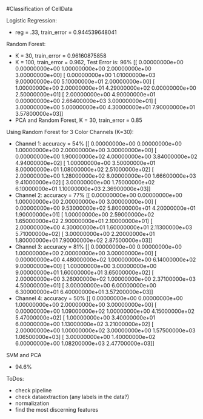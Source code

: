 #Classification of CellData

Logistic Regression:
- reg = .33, train_error = 0.944539648041

Random Forest:
- K = 30, train_error = 0.96160875858
- K = 100, train_error = 0.962, Test Error is: 96%
[[  0.00000000e+00   0.00000000e+00   1.00000000e+00   2.00000000e+00
    3.00000000e+00]
 [  0.00000000e+00   1.01000000e+03   9.00000000e+00   5.10000000e+01
    2.00000000e+00]
 [  1.00000000e+00   2.00000000e+01   4.29000000e+02   0.00000000e+00
    2.50000000e+01]
 [  2.00000000e+00   4.90000000e+01   0.00000000e+00   2.66400000e+03
    3.00000000e+01]
 [  3.00000000e+00   5.00000000e+00   4.30000000e+01   7.90000000e+01
    3.57800000e+03]]
- PCA and Random Forest, K = 30, train_error = 0.85


Using Random Forest for 3 Color Channels (K=30): 
- Channel 1: accuracy = 54%
[[  0.00000000e+00   0.00000000e+00   1.00000000e+00   2.00000000e+00
    3.00000000e+00]
 [  0.00000000e+00   1.90000000e+02   4.00000000e+00   3.84000000e+02
    4.94000000e+02]
 [  1.00000000e+00   3.50000000e+01   8.00000000e+01   1.08000000e+02
    2.51000000e+02]
 [  2.00000000e+00   1.28000000e+02   8.00000000e+00   1.66600000e+03
    9.41000000e+02]
 [  3.00000000e+00   1.75000000e+02   6.10000000e+01   1.10000000e+03
    2.36900000e+03]]
- Channel 2: accuracy = 77%
[[  0.00000000e+00   0.00000000e+00   1.00000000e+00   2.00000000e+00
    3.00000000e+00]
 [  0.00000000e+00   9.53000000e+02   5.80000000e+01   4.20000000e+01
    1.90000000e+01]
 [  1.00000000e+00   2.59000000e+02   1.65000000e+02   2.90000000e+01
    2.10000000e+01]
 [  2.00000000e+00   4.30000000e+01   1.60000000e+01   2.11300000e+03
    5.71000000e+02]
 [  3.00000000e+00   2.20000000e+01   1.80000000e+01   7.90000000e+02
    2.87500000e+03]]
- Channel 3: accuracy = 81%
[[  0.00000000e+00   0.00000000e+00   1.00000000e+00   2.00000000e+00
    3.00000000e+00]
 [  0.00000000e+00   4.48000000e+02   1.00000000e+00   6.14000000e+02
    9.00000000e+00]
 [  1.00000000e+00   3.00000000e+00   9.00000000e+01   1.60000000e+01
    3.65000000e+02]
 [  2.00000000e+00   3.26000000e+02   1.00000000e+00   2.37100000e+03
    4.50000000e+01]
 [  3.00000000e+00   6.00000000e+00   6.30000000e+01   6.40000000e+01
    3.57200000e+03]]
- Channel 4: accuracy = 50%
[[  0.00000000e+00   0.00000000e+00   1.00000000e+00   2.00000000e+00
    3.00000000e+00]
 [  0.00000000e+00   1.09000000e+02   1.00000000e+00   4.15000000e+02
    5.47000000e+02]
 [  1.00000000e+00   3.40000000e+01   6.00000000e+00   1.13000000e+02
    3.21000000e+02]
 [  2.00000000e+00   1.00000000e+02   3.00000000e+00   1.57500000e+03
    1.06500000e+03]
 [  3.00000000e+00   1.40000000e+02   6.00000000e+00   1.08200000e+03
    2.47700000e+03]]



SVM and PCA
- 94.6%


ToDos:
- check pipeline
- check dataextraction (any labels in the data?)
- normalization
- find the most discerning features
